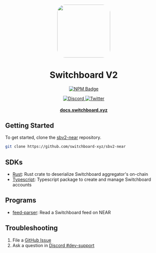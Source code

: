<div align="center">
  <img height="170" style="border-radius:25px" src="https://github.com/switchboard-xyz/sbv2-core/raw/main/website/static/img/icons/switchboard/avatar.svg" />

  <h1>Switchboard V2</h1>

  <p>
	<a href="https://www.npmjs.com/package/@switchboard-xyz/near.js">
    <img alt="NPM Badge" src="https://img.shields.io/github/package-json/v/switchboard-xyz/sbv2-near?color=red&filename=javascript%2Fnear.js%2Fpackage.json&label=%40switchboard-xyz%2Fnear.js&logo=npm">
  </a>
  </p>

  <p>
    <a href="https://discord.gg/switchboardxyz">
      <img alt="Discord" src="https://img.shields.io/discord/841525135311634443?color=blueviolet&logo=discord&logoColor=white">
    </a>
    <a href="https://twitter.com/switchboardxyz">
      <img alt="Twitter" src="https://img.shields.io/twitter/follow/switchboardxyz?label=Follow+Switchboard" />
    </a>
  </p>

  <h4>
    <a href="https://docs.switchboard.xyz">docs.switchboard.xyz</a>
  </h4>
</div>

## Getting Started

To get started, clone the
[sbv2-near](https://github.com/switchboard-xyz/sbv2-near) repository.

```bash
git clone https://github.com/switchboard-xyz/sbv2-near
```

## SDKs

- [Rust](/rust/sbv2-near/): Rust crate to deserialize Switchboard aggregator's
  on-chain
- [Typescript](/javascript/near.js/): Typescript package to create and manage
  Switchboard accounts

## Programs

- [feed-parser](/programs/feed-parser/): Read a Switchboard feed on NEAR

## Troubleshooting

1. File a
   [GitHub Issue](https://github.com/switchboard-xyz/sbv2-near/issues/new)
2. Ask a question in
   [Discord #dev-support](https://discord.com/channels/841525135311634443/984343400377647144)
